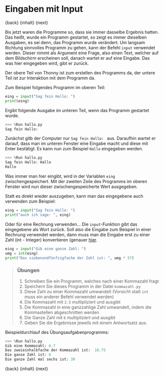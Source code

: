 # Eingaben mit Input

{back} {inhalt} {next}

Bis jetzt waren die Programme so, dass sie immer dasselbe Ergebnis hatten.
Das heißt, wurde ein Programm gestartet, so zeigt es immer dieselben Ausgaben,
es sei denn, das Programm wurde verändert.
Um langsam Richtung sinnvolles Programm zu gehen, kann der Befehl `input`
verwendet werden. Dieser nimmt als Argument eine Frage, also einen Text,
welcher auf dem Bildschirm erscheinen soll, danach wartet er auf eine Eingabe.
Das was hier eingegeben wird, gibt er zurück.

Der obere Teil von Thonny ist zum erstellen des Programms da, der untere Teil ist zur Interaktion mit dem Programm da.

Zum Beispiel folgendes Programm im oberen Teil:
```python
eing = input("Sag fein Hallo: ")
print(eing)
```

Ergibt folgende Ausgabe im unteren Teil, wenn das Programm gestartet wurde.

```python
>>> %Run hallo.py
Sag fein Hallo:
```

Zunächst gitb der Computer nur `Sag fein Hallo: ` aus. Daraufhin wartet er darauf, dass man im unteren Fenster eine Eingabe macht und diese mit Enter bestätigt. Es kann nun zum Beispiel `Hallo` eingegeben werden.

```python
>>> %Run hallo.py
Sag fein Hallo: Hallo
Hallo
```

Was immer man hier eingibt, wird in der Variablen `eing` zwischengespeichert.
Mit der zweiten Zeile des Programms im oberen Fenster wird nun dieser zwischengespeicherte Wert ausgegeben.

Statt es direkt wieder auszugeben, kann man das eingegebene auch verwenden zum Beispiel:

```python
eing = input("Sag fein Hallo: ")
print("auch ich sage: ", eing)
```

Oder für eine Rechnung verwenden... Die `input`-Funktion gibt das eingegebene als Wort zurück. Soll also die Eingabe zum Beispiel in einer Rechnung verwendet werden, dann muss man die Eingabe erst zu einer Zahl (int - Integer) konvertieren (genauer [hier](03Variablen.md#umwandlung-von-datentypen).

```python
eing = input("Gib eine ganze Zahl: ")
umg = int(eing)
print("Das siebenundfünfzigfache der Zahl ist: ", umg * 57)
```

> ### Übungen
> 1. Schreiben Sie ein Programm, welches nach einer Kommazahl fragt
> 1. Speichern Sie dieses Programm in der Datei `kommazahl.py`
> 2. Diese Zahl zu einer Kommazahl umwandelt (Vorsicht statt `int` muss ein anderer Befehl verwendet werden)
> 3. Die Kommazahl mit `2.5` multipliziert und ausgibt
> 4. Die Kommazahl in eine ganzzahlige Zahl umwandelt, indem die Kommastellen abgeschnitten werden
> 5. Die Ganze Zahl mit `6` multipliziert und ausgibt
> 6. Geben Sie die Ergebnisse jeweils mit einem Antwortsatz aus.

Beispieldurchlauf des Übungsaufgabenprogramms:
```python
>>> %Run hallo.py
Gib eine Kommazahl: 6.7
Das zweieinhalbfache der Kommazahl ist:  16.75
Die ganze Zahl ist: 6
Die ganze Zahl mal sechs ist: 30
```

{back} {inhalt} {next}
